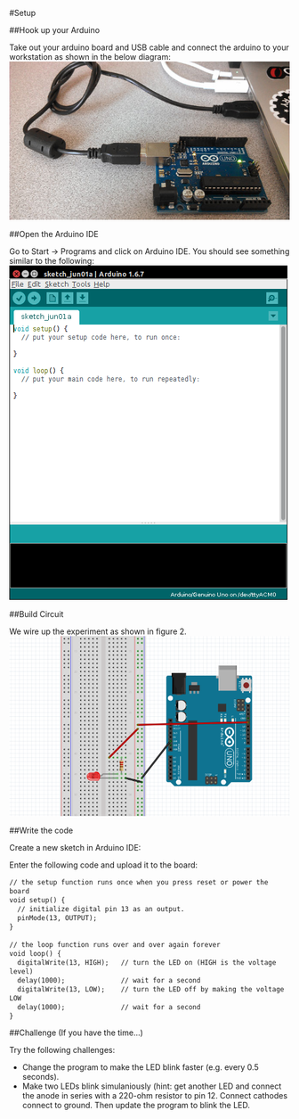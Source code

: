 #Setup

##Hook up your Arduino

Take out your arduino board and USB cable and connect the arduino to your workstation as shown in the below diagram: 
![](img/01.jpg)

##Open the Arduino IDE

Go to Start -> Programs and click on Arduino IDE. You should see something similar to the following: 
![](img/01.png)

##Build Circuit

We wire up the experiment as shown in figure 2.
![fig. 2](img/02.png)

##Write the code

Create a new sketch in Arduino IDE:

Enter the following code and upload it to the board:

```
// the setup function runs once when you press reset or power the board
void setup() {
  // initialize digital pin 13 as an output.
  pinMode(13, OUTPUT);
}

// the loop function runs over and over again forever
void loop() {
  digitalWrite(13, HIGH);   // turn the LED on (HIGH is the voltage level)
  delay(1000);              // wait for a second
  digitalWrite(13, LOW);    // turn the LED off by making the voltage LOW
  delay(1000);              // wait for a second
}
```

##Challenge (If you have the time...)

Try the following challenges:

- Change the program to make the LED blink faster (e.g. every 0.5 seconds).
- Make two LEDs blink simulaniously (hint: get another LED and connect the anode in series with a 220-ohm resistor to pin 12. Connect cathodes connect to ground. Then update the program to blink the LED.
